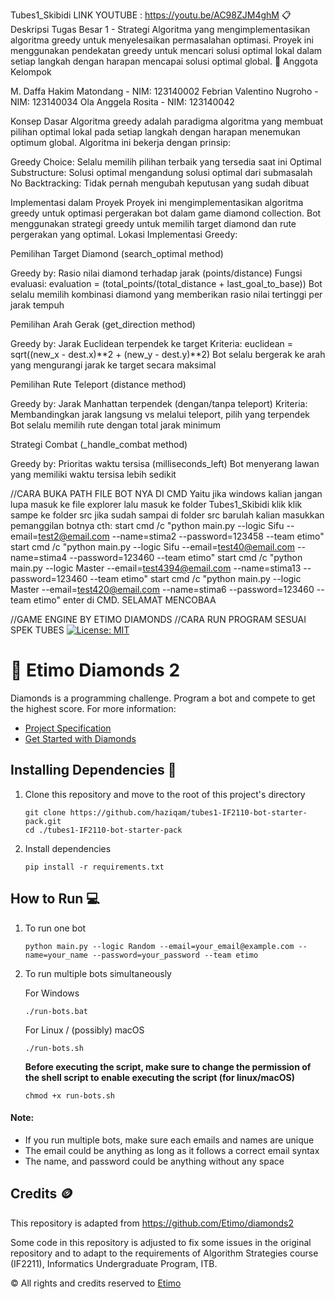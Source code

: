 Tubes1_Skibidi       LINK YOUTUBE : https://youtu.be/AC98ZJM4ghM
📋 Deskripsi
Tugas Besar 1 - Strategi Algoritma yang mengimplementasikan algoritma greedy untuk menyelesaikan permasalahan optimasi. Proyek ini menggunakan pendekatan greedy untuk mencari solusi optimal lokal dalam setiap langkah dengan harapan mencapai solusi optimal global.
👥 Anggota Kelompok

M. Daffa Hakim Matondang - NIM: 123140002
Febrian Valentino Nugroho - NIM: 123140034
Ola Anggela Rosita - NIM: 123140042


Konsep Dasar
Algoritma greedy adalah paradigma algoritma yang membuat pilihan optimal lokal pada setiap langkah dengan harapan menemukan optimum global. Algoritma ini bekerja dengan prinsip:

Greedy Choice: Selalu memilih pilihan terbaik yang tersedia saat ini
Optimal Substructure: Solusi optimal mengandung solusi optimal dari submasalah
No Backtracking: Tidak pernah mengubah keputusan yang sudah dibuat

Implementasi dalam Proyek
Proyek ini mengimplementasikan algoritma greedy untuk optimasi pergerakan bot dalam game diamond collection. Bot menggunakan strategi greedy untuk memilih target diamond dan rute pergerakan yang optimal.
Lokasi Implementasi Greedy:

Pemilihan Target Diamond (search_optimal method)

Greedy by: Rasio nilai diamond terhadap jarak (points/distance)
Fungsi evaluasi: evaluation = (total_points/(total_distance + last_goal_to_base))
Bot selalu memilih kombinasi diamond yang memberikan rasio nilai tertinggi per jarak tempuh


Pemilihan Arah Gerak (get_direction method)

Greedy by: Jarak Euclidean terpendek ke target
Kriteria: euclidean = sqrt((new_x - dest.x)**2 + (new_y - dest.y)**2)
Bot selalu bergerak ke arah yang mengurangi jarak ke target secara maksimal


Pemilihan Rute Teleport (distance method)

Greedy by: Jarak Manhattan terpendek (dengan/tanpa teleport)
Kriteria: Membandingkan jarak langsung vs melalui teleport, pilih yang terpendek
Bot selalu memilih rute dengan total jarak minimum


Strategi Combat (_handle_combat method)

Greedy by: Prioritas waktu tersisa (milliseconds_left)
Bot menyerang lawan yang memiliki waktu tersisa lebih sedikit

//CARA BUKA PATH FILE BOT NYA DI CMD 
Yaitu jika windows kalian jangan lupa masuk ke file explorer lalu masuk ke folder Tubes1_Skibidi klik klik sampe ke folder src jika sudah sampai di folder src barulah kalian masukkan pemanggilan botnya
cth:
start cmd /c "python main.py --logic Sifu --email=test2@email.com --name=stima2 --password=123458 --team etimo"
start cmd /c "python main.py --logic Sifu --email=test40@email.com --name=stima4 --password=123460 --team etimo"
start cmd /c "python main.py --logic Master --email=test4394@email.com --name=stima13 --password=123460 --team etimo"
start cmd /c "python main.py --logic Master --email=test420@email.com --name=stima6 --password=123460 --team etimo"
enter di CMD. SELAMAT MENCOBAA


//GAME ENGINE BY ETIMO DIAMONDS
//CARA RUN PROGRAM SESUAI SPEK TUBES 
[![License: MIT](https://img.shields.io/badge/License-MIT-yellow.svg)](https://opensource.org/licenses/MIT)

# 💎 Etimo Diamonds 2

Diamonds is a programming challenge. Program a bot and compete to get the highest score. For more information:

-   [Project Specification](https://docs.google.com/document/d/13cbmMVXviyu8eKQ6heqgDzt4JNNMeAZO/edit)
-   [Get Started with Diamonds](https://docs.google.com/document/d/1L92Axb89yIkom0b24D350Z1QAr8rujvHof7-kXRAp7c/edit)

## Installing Dependencies 🔨

1. Clone this repository and move to the root of this project's directory

    ```
    git clone https://github.com/haziqam/tubes1-IF2110-bot-starter-pack.git
    cd ./tubes1-IF2110-bot-starter-pack
    ```

2. Install dependencies

    ```
    pip install -r requirements.txt
    ```

## How to Run 💻

1. To run one bot

    ```
    python main.py --logic Random --email=your_email@example.com --name=your_name --password=your_password --team etimo
    ```

2. To run multiple bots simultaneously

    For Windows

    ```
    ./run-bots.bat
    ```

    For Linux / (possibly) macOS

    ```
    ./run-bots.sh
    ```

    <b>Before executing the script, make sure to change the permission of the shell script to enable executing the script (for linux/macOS)</b>

    ```
    chmod +x run-bots.sh
    ```

#### Note:

-   If you run multiple bots, make sure each emails and names are unique
-   The email could be anything as long as it follows a correct email syntax
-   The name, and password could be anything without any space

## Credits 🪙

This repository is adapted from https://github.com/Etimo/diamonds2

Some code in this repository is adjusted to fix some issues in the original repository and to adapt to the requirements of Algorithm Strategies course (IF2211), Informatics Undergraduate Program, ITB.

©️ All rights and credits reserved to [Etimo](https://github.com/Etimo)
